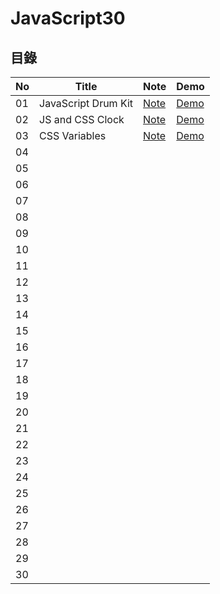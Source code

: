 ﻿# JavaScript30

## 目錄

No | Title | Note | Demo
--- | --- | --- | ---
01 | JavaScript Drum Kit | [Note](/01%20-%20JavaScript%20Drum%20Kit/readme.md01) | [Demo](/01%20-%20JavaScript%20Drum%20Kit/index-Esther.html)
02 | JS and CSS Clock | [Note](/02%20-%20JS%20and%20CSS%20Clock/readme.md) | [Demo](/02%20-%20JS%20and%20CSS%20Clock/index-Esther.html)
03 | CSS Variables | [Note](/03%20-%20CSS%20Variables/readme.md) | [Demo](/03%20-%20CSS%20Variables/index-Esther.html)
04 |
05 |
06 |
07 |
08 |
09 |
10 |
11 |
12 |
13 |
14 |
15 |
16 |
17 |
18 |
19 |
20 |
21 |
22 |
23 |
24 |
25 |
26 |
27 |
28 |
29 |
30 |
